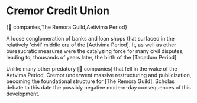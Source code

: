 # Cremor Credit Union

{🏢 companies,The Remora Guild,Aetivima Period}

A loose conglomeration of banks and loan shops that surfaced in the relatively 'civil' middle era of the [Aetivima Period]. It, as well as other bureaucratic measures were the catalyzing force for many civil disputes, leading to, thousands of years later, the birth of the [Taqadum Period].

Unlike many other predatory [🏢 companies] that fell in the wake of the Aetvima Period, Cremor underwent massive restructuring and publicization, becoming the foundational structure for [The Remora Guild]. Scholas debate to this date the possibly negative modern-day consequences of this development.
